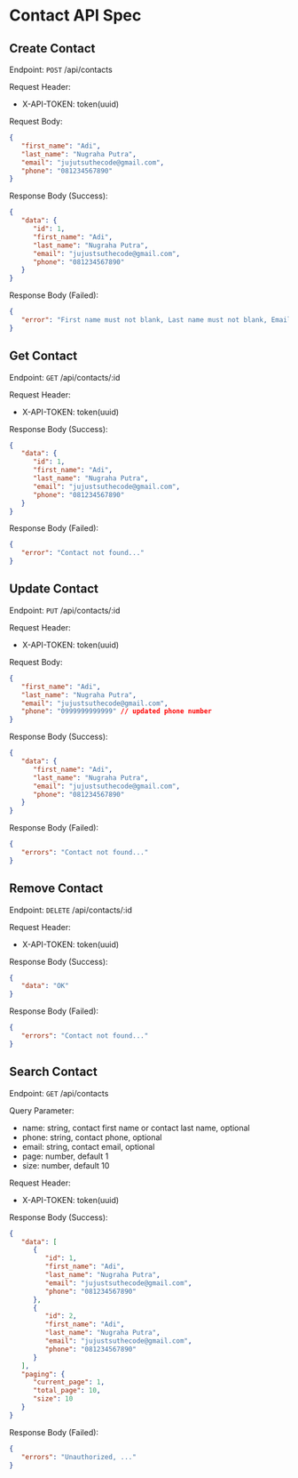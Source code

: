 # Contact API Spec

## Create Contact

Endpoint: `POST` /api/contacts

Request Header:

-  X-API-TOKEN: token(uuid)

Request Body:

```json
{
   "first_name": "Adi",
   "last_name": "Nugraha Putra",
   "email": "jujutsuthecode@gmail.com",
   "phone": "081234567890"
}
```

Response Body (Success):

```json
{
   "data": {
      "id": 1,
      "first_name": "Adi",
      "last_name": "Nugraha Putra",
      "email": "jujustsuthecode@gmail.com",
      "phone": "081234567890"
   }
}
```

Response Body (Failed):

```json
{
   "error": "First name must not blank, Last name must not blank, Email must not blank, Phone must not blank..."
}
```

## Get Contact

Endpoint: `GET` /api/contacts/:id

Request Header:

-  X-API-TOKEN: token(uuid)

Response Body (Success):

```json
{
   "data": {
      "id": 1,
      "first_name": "Adi",
      "last_name": "Nugraha Putra",
      "email": "jujustsuthecode@gmail.com",
      "phone": "081234567890"
   }
}
```

Response Body (Failed):

```json
{
   "error": "Contact not found..."
}
```

## Update Contact

Endpoint: `PUT` /api/contacts/:id

Request Header:

-  X-API-TOKEN: token(uuid)

Request Body:

```json
{
   "first_name": "Adi",
   "last_name": "Nugraha Putra",
   "email": "jujustsuthecode@gmail.com",
   "phone": "0999999999999" // updated phone number
}
```

Response Body (Success):

```json
{
   "data": {
      "first_name": "Adi",
      "last_name": "Nugraha Putra",
      "email": "jujustsuthecode@gmail.com",
      "phone": "081234567890"
   }
}
```

Response Body (Failed):

```json
{
   "errors": "Contact not found..."
}
```

## Remove Contact

Endpoint: `DELETE` /api/contacts/:id

Request Header:

-  X-API-TOKEN: token(uuid)

Response Body (Success):

```json
{
   "data": "OK"
}
```

Response Body (Failed):

```json
{
   "errors": "Contact not found..."
}
```

## Search Contact

Endpoint: `GET` /api/contacts

Query Parameter:

-  name: string, contact first name or contact last name, optional
-  phone: string, contact phone, optional
-  email: string, contact email, optional
-  page: number, default 1
-  size: number, default 10

Request Header:

-  X-API-TOKEN: token(uuid)

Response Body (Success):

```json
{
   "data": [
      {
         "id": 1,
         "first_name": "Adi",
         "last_name": "Nugraha Putra",
         "email": "jujustsuthecode@gmail.com",
         "phone": "081234567890"
      },
      {
         "id": 2,
         "first_name": "Adi",
         "last_name": "Nugraha Putra",
         "email": "jujustsuthecode@gmail.com",
         "phone": "081234567890"
      }
   ],
   "paging": {
      "current_page": 1,
      "total_page": 10,
      "size": 10
   }
}
```

Response Body (Failed):

```json
{
   "errors": "Unauthorized, ..."
}
```
